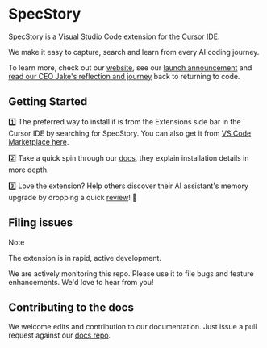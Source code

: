 # SpecStory

SpecStory is a Visual Studio Code extension for the [Cursor IDE](https://www.cursor.com/). 

We make it easy to capture, search and learn from every AI coding journey.

To learn more, check out our [website](https://specstory.com/), see our [launch announcement](https://specstory.com/blog/specstory-launch) and [read our CEO Jake's reflection and journey](https://specstory.com/blog/a-ceos-journey-back-to-code) back to returning to code.

## Getting Started

1️⃣ The preferred way to install it is from the Extensions side bar in the Cursor IDE by searching for SpecStory. You can also get it from [VS Code Marketplace here](http://get.specstory.com/cursor-extension). 

2️⃣ Take a quick spin through our [docs](https://docs.specstory.com/introduction), they explain installation details in more depth. 

3️⃣ Love the extension? Help others discover their AI assistant's memory upgrade by dropping a quick [review](https://marketplace.visualstudio.com/items?itemName=SpecStory.specstory-vscode&ssr=false#review-details)! 🧠

## Filing issues

> [!NOTE]
The extension is in rapid, active development.

We are actively monitoring this repo. Please use it to file bugs and feature enhancements. We'd love to hear from you!

## Contributing to the docs

We welcome edits and contribution to our documentation. Just issue a pull request against our [docs repo](https://github.com/specstoryai/docs/).
